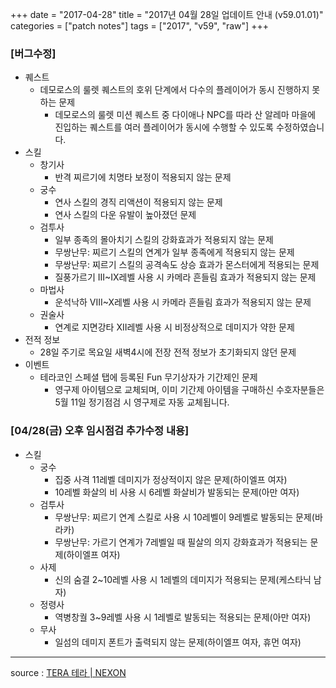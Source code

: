 +++
date = "2017-04-28"
title = "2017년 04월 28일 업데이트 안내 (v59.01.01)"
categories = ["patch notes"]
tags = ["2017", "v59", "raw"]
+++

### [버그수정]
- 퀘스트
  - 데모로스의 룰렛 퀘스트의 호위 단계에서 다수의 플레이어가 동시 진행하지 못하는 문제
    - 데모로스의 룰렛 미션 퀘스트 중 다이애나 NPC를 따라 산 알레마 마을에 진입하는 퀘스트를
여러 플레이어가 동시에 수행할 수 있도록 수정하였습니다.
- 스킬
  - 창기사
    - 반격 찌르기에 치명타 보정이 적용되지 않는 문제
  - 궁수
    - 연사 스킬의 경직 리액션이 적용되지 않는 문제
    - 연사 스킬의 다운 유발이 높아졌던 문제
  - 검투사
    - 일부 종족의 몰아치기 스킬의 강화효과가 적용되지 않는 문제
    - 무쌍난무: 찌르기 스킬의 연계가 일부 종족에게 적용되지 않는 문제
    - 무쌍난무: 찌르기 스킬의 공격속도 상승 효과가 몬스터에게 적용되는 문제
    - 질풍가르기 III~IX레벨 사용 시 카메라 흔들림 효과가 적용되지 않는 문제
  - 마법사
    - 운석낙하 VIII~X레벨 사용 시 카메라 흔들림 효과가 적용되지 않는 문제
  - 권술사
    - 연계로 지면강타 XII레벨 사용 시 비정상적으로 데미지가 약한 문제
- 전적 정보
  - 28일 주기로 목요일 새벽4시에 전장 전적 정보가 초기화되지 않던 문제
- 이벤트
  - 테라코인 스페셜 탭에 등록된 Fun 무기상자가 기간제인 문제
    - 영구제 아이템으로 교체되며, 이미 기간제 아이템을 구매하신 수호자분들은
5월 11일 정기점검 시 영구제로 자동 교체됩니다.

### [04/28(금) 오후 임시점검 추가수정 내용]
- 스킬
  - 궁수
    - 집중 사격 11레벨 데미지가 정상적이지 않은 문제(하이엘프 여자)
    - 10레벨 화살의 비 사용 시 6레벨 화살비가 발동되는 문제(아만 여자)
  - 검투사
    - 무쌍난무: 찌르기 연계 스킬로 사용 시 10레벨이 9레벨로 발동되는 문제(바라카)
    - 무쌍난무: 가르기 연계가 7레벨일 때 필살의 의지 강화효과가 적용되는 문제(하이엘프 여자)
  - 사제
    - 신의 숨결 2~10레벨 사용 시 1레벨의 데미지가 적용되는 문제(케스타닉 남자)
  - 정령사
    - 역병창궐 3~9레벨 사용 시 1레벨로 발동되는 적용되는 문제(아만 여자)
  - 무사
    - 일섬의 데미지 폰트가 출력되지 않는 문제(하이엘프 여자, 휴먼 여자)

----

source : [TERA 테라 | NEXON](http://tera.nexon.com/news/update/view.aspx?n4articlesn=276)
